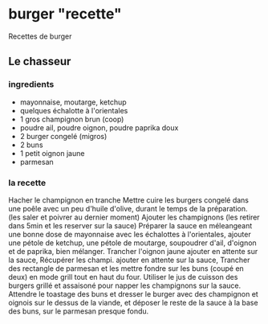 # burger "recette"
Recettes de burger

## Le chasseur

### ingredients

- mayonnaise, moutarge, ketchup
- quelques échalotte à l'orientales
- 1 gros champignon brun (coop)
- poudre ail, poudre oignon, poudre paprika doux
- 2 burger congelé (migros)
- 2 buns
- 1 petit oignon jaune
- parmesan

### la recette

Hacher le champignon en tranche
Mettre cuire les burgers congelé dans une poêle avec un peu d'huile d'olive,
durant le temps de la préparation. (les saler et poivrer au dernier moment)
Ajouter les champignons (les retirer dans 5min et les reserver sur la sauce)
Préparer la sauce en méleangeant une bonne dose de mayonnaise avec les
échalottes à l'orientales, ajouter une pétole de ketchup, une pétole de 
moutarge, soupoudrer d'ail, d'oignon et de paprika, bien mélanger.
Trancher l'oignon jaune ajouter en attente sur la sauce,
Récupérer les champi. ajouter en attente sur la sauce,
Trancher des rectangle de parmesan et les mettre fondre sur les buns 
(coupé en deux) en mode grill tout en haut du four.
Utiliser le jus de cuisson des burgers grillé et assaisoné
pour napper les champignons sur la sauce.
Attendre le toastage des buns et dresser le burger avec 
des champignon et oignois sur le dessus de la viande, et
déposer le reste de la sauce à la base des buns, sur le parmesan
presque fondu.





